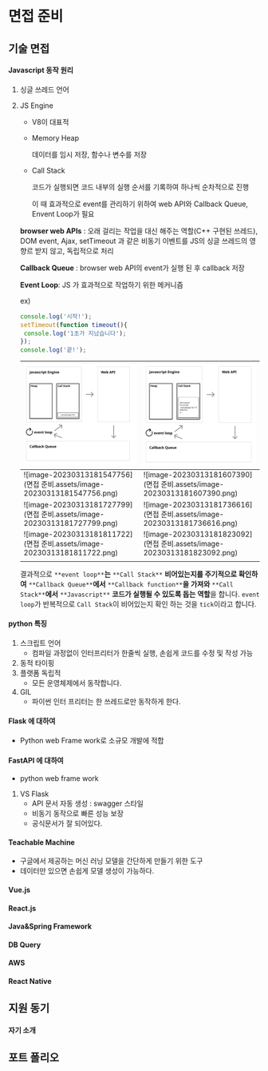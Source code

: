 # 면접 준비

## 기술 면접

#### Javascript 동작 원리

1. 싱글 쓰레드 언어

2. JS Engine

   - V8이 대표적

   - Memory Heap

     데이터를 임시 저장, 함수나 변수를 저장

   - Call Stack

     코드가 실행되면 코드 내부의 실행 순서를 기록하여 하나씩 순차적으로 진행

     이 때 효과적으로 event를 관리하기 위하여 web API와 Callback Queue, Envent Loop가 필요

   **browser web APIs** : 오래 걸리는 작업을 대신 해주는 역할(C++ 구현된 쓰레드), DOM event, Ajax, setTimeout 과 같은 비동기 이벤트를 JS의 싱글 쓰레드의 영향르 받지 않고, 독립적으로 처리

   **Callback Queue** : browser web API의 event가 실행 된 후 callback 저장

   **Event Loop**: JS 가 효과적으로 작업하기 위한 메커니즘

   ex)

   ```js
   console.log('시작!');
   setTimeout(function timeout(){
   	console.log('1초가 지났습니다');
   });
   console.log('끝!');
   ```

   | <img src="면접 준비.assets/image-20230313181325872.png" alt="image-20230313181325872"  /> | <img src="면접 준비.assets/image-20230313181351251.png" alt="image-20230313181351251"  /> |
   | ------------------------------------------------------------ | ------------------------------------------------------------ |
   | ![image-20230313181547756](면접 준비.assets/image-20230313181547756.png) | ![image-20230313181607390](면접 준비.assets/image-20230313181607390.png) |
   | ![image-20230313181727799](면접 준비.assets/image-20230313181727799.png) | ![image-20230313181736616](면접 준비.assets/image-20230313181736616.png) |
   | ![image-20230313181811722](면접 준비.assets/image-20230313181811722.png) | ![image-20230313181823092](면접 준비.assets/image-20230313181823092.png) |
   |                                                              |                                                              |

   결과적으로 `**event loop**`**는** `**Call Stack**` **비어있는지를 주기적으로 확인하여** `**Callback Queue**`**에서** `**Callback function**`**을 가져와** `**Call Stack**`**에서** `**Javascript**` **코드가 실행될 수 있도록 돕는 역할**을 합니다. `event loop`가 반복적으로 `Call Stack`이 비어있는지 확인 하는 것을 `tick`이라고 합니다.

   

   

#### python 특징

1. 스크립트 언어
   - 컴파일 과정없이 인터프리터가 한줄씩 실행, 손쉽게 코드를 수정 및 작성 가능
2. 동적 타이핑
3. 플랫폼 독립적
   - 모든 운영체제에서 동작합니다.
4. GIL
   - 파이썬 인터 프리터는 한 쓰레드로만 동작하게 한다.

#### Flask 에 대하여

- Python web Frame work로 소규모 개발에 적합

#### FastAPI 에 대하여

- python web frame work

1. VS Flask
   - API 문서 자동 생성 : swagger 스타일
   - 비동기 동작으로 빠른 성능 보장
   - 공식문서가 잘 되어있다.

#### Teachable Machine

- 구글에서 제공하는 머신 러닝 모델을 간단하게 만들기 위한 도구
- 데이터만 있으면 손쉽게 모델 생성이 가능하다.

#### Vue.js

#### React.js

#### Java&Spring Framework

#### DB Query

#### AWS

#### React Native



## 지원 동기

#### 자기 소개





## 포트 폴리오